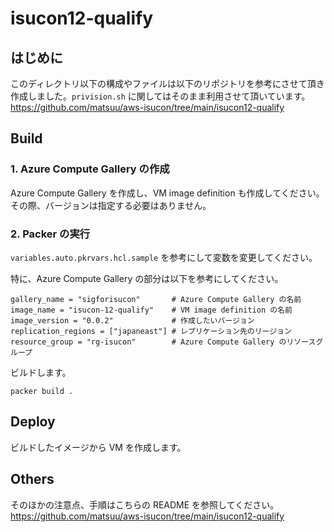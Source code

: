 # isucon12-qualify

## はじめに

このディレクトリ以下の構成やファイルは以下のリポジトリを参考にさせて頂き作成しました。`privision.sh` に関してはそのまま利用させて頂いています。
https://github.com/matsuu/aws-isucon/tree/main/isucon12-qualify

## Build

### 1. Azure Compute Gallery の作成

Azure Compute Gallery を作成し、VM image definition も作成してください。その際、バージョンは指定する必要はありません。


### 2. Packer の実行

`variables.auto.pkrvars.hcl.sample` を参考にして変数を変更してください。

特に、Azure Compute Gallery の部分は以下を参考にしてください。
```
gallery_name = "sigforisucon"       # Azure Compute Gallery の名前
image_name = "isucon-12-qualify"    # VM image definition の名前
image_version = "0.0.2"             # 作成したいバージョン
replication_regions = ["japaneast"] # レプリケーション先のリージョン
resource_group = "rg-isucon"        # Azure Compute Gallery のリソースグループ
```

ビルドします。

```
packer build .
```

## Deploy

ビルドしたイメージから VM を作成します。

## Others

そのほかの注意点、手順はこちらの README を参照してください。  
https://github.com/matsuu/aws-isucon/tree/main/isucon12-qualify
